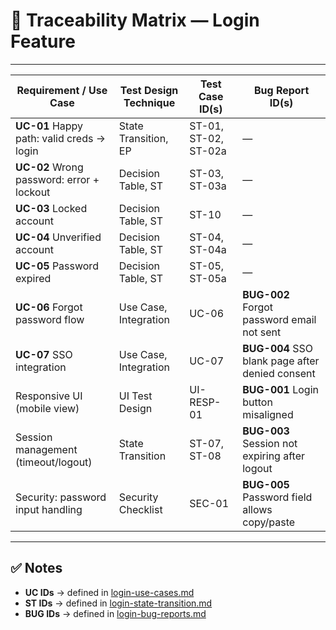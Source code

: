 # 🔗 Traceability Matrix — Login Feature

---

| Requirement / Use Case | Test Design Technique | Test Case ID(s)             | Bug Report ID(s)                         |
|-------------------------|-----------------------|------------------------------|------------------------------------------|
| **UC-01** Happy path: valid creds → login | State Transition, EP | ST-01, ST-02, ST-02a        | — |
| **UC-02** Wrong password: error + lockout | Decision Table, ST   | ST-03, ST-03a               | — |
| **UC-03** Locked account | Decision Table, ST   | ST-10                        | — |
| **UC-04** Unverified account | Decision Table, ST   | ST-04, ST-04a               | — |
| **UC-05** Password expired | Decision Table, ST   | ST-05, ST-05a               | — |
| **UC-06** Forgot password flow | Use Case, Integration | UC-06                   | **BUG-002** Forgot password email not sent |
| **UC-07** SSO integration | Use Case, Integration | UC-07                       | **BUG-004** SSO blank page after denied consent |
| Responsive UI (mobile view) | UI Test Design       | UI-RESP-01                  | **BUG-001** Login button misaligned |
| Session management (timeout/logout) | State Transition | ST-07, ST-08                | **BUG-003** Session not expiring after logout |
| Security: password input handling | Security Checklist | SEC-01                    | **BUG-005** Password field allows copy/paste |

---

## ✅ Notes
- **UC IDs** → defined in [login-use-cases.md](./login-use-cases.md)  
- **ST IDs** → defined in [login-state-transition.md](./login-state-transition.md)  
- **BUG IDs** → defined in [login-bug-reports.md](./login-bug-reports.md)  
